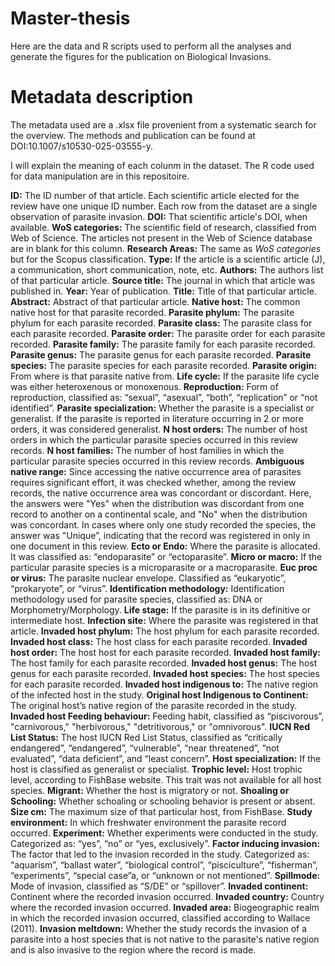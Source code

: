 # Master-thesis
Here are the data and R scripts used to perform all the analyses and generate the figures for the publication on Biological Invasions.

# Metadata description
The metadata used are a .xlsx file provenient from a systematic search for the overview. The methods and publication can be found at DOI:10.1007/s10530-025-03555-y.

I will explain the meaning of each colunm in the dataset. The R code used for data manipulation are in this repositoire.

**ID:** The ID number of that article. Each scientific article elected for the review have one unique ID number. Each row from the dataset are a single observation of parasite invasion.
**DOI:** That scientific article's DOI, when available.
**WoS categories:** The scientific field of research, classified from Web of Science. The articles not present in the Web of Science database are in blank for this column.
**Research Areas:** The same as *WoS categories* but for the Scopus classification.
**Type:** If the article is a scientific article (J), a communication, short communication, note, etc.
**Authors:** The authors list of that particular article.
**Source title:** The journal in which that article was published in.
**Year:** Year of publication.
**Title:** Title of that particular article.
**Abstract:** Abstract of that particular article.
**Native host:** The common native host for that parasite recorded.
**Parasite phylum:** The parasite phylum for each parasite recorded.
**Parasite class:** The parasite class for each parasite recorded.
**Parasite order:** The parasite order for each parasite recorded.
**Parasite family:** The parasite family for each parasite recorded.
**Parasite genus:** The parasite genus for each parasite recorded.
**Parasite species:** The parasite species for each parasite recorded.
**Parasite origin:** From where is that parasite native from.
**Life cycle:** If the parasite life cycle was either heteroxenous or monoxenous.
**Reproduction:** Form of reproduction, classified as: “sexual”, “asexual”, “both”, “replication” or “not identified”.
**Parasite specialization:** Whether the parasite is a specialist or generalist. If the parasite is reported in literature occurring in 2 or more orders, it was considered generalist.
**N host orders:** The number of host orders in which the particular parasite species occurred in this review records.
**N host families:** The number of host families in which the particular parasite species occurred in this review records.
**Ambiguous native range:** Since accessing the native occurrence area of parasites requires significant effort, it was checked whether, among the review records, the native occurrence area was concordant or discordant. Here, the answers were "Yes" when the distribution was discordant from one record to another on a continental scale, and "No" when the distribution was concordant. In cases where only one study recorded the species, the answer was "Unique”, indicating that the record was registered in only in one document in this review.
**Ecto or Endo:** Where the parasite is allocated. It was classified as: “endoparasite” or “ectoparasite”.
**Micro or macro:** If the particular parasite species is a microparasite or a macroparasite.
**Euc proc or virus:** The parasite nuclear envelope. Classified as “eukaryotic”, “prokaryote”, or “virus”.
**Identification methodology:** Identification methodology used for parasite species, classified as: DNA or Morphometry/Morphology.
**Life stage:** If the parasite is in its definitive or intermediate host.
**Infection site:** Where the parasite was registered in that article.
**Invaded host phylum:** The host phylum for each parasite recorded.
**Invaded host class:** The host class for each parasite recorded.
**Invaded host order:** The host host for each parasite recorded.
**Invaded host family:** The host family for each parasite recorded.
**Invaded host genus:** The host genus for each parasite recorded.
**Invaded host species:** The host species for each parasite recorded.
**Invaded host indigenous to:** The native region of the infected host in the study.
**Original host Indigenous to Continent:** The original host’s native region of the parasite recorded in the study.
**Invaded host Feeding behaviour:** Feeding habit, classified as “piscivorous”, "carnivorous," "herbivorous," "detritivorous," or "omnivorous".
**IUCN Red List Status:** The host IUCN Red List Status, classified as “critically endangered”, “endangered”, “vulnerable”, “near threatened”, “not evaluated”, “data deficient”, and “least concern”.
**Host specialization:** If the host is classified as generalist or specialist.
**Trophic level:** Host trophic level, according to FishBase website. This trait was not available for all host species.
**Migrant:** Whether the host is migratory or not.
**Shoaling or Schooling:** Whether schoaling or schooling behavior is present or absent.
**Size cm:** The maximum size of that particular host, from FishBase.
**Study environment:** In which freshwater environment the parasite record occurred.
**Experiment:** Whether experiments were conducted in the study. Categorized as: “yes”, “no” or “yes, exclusively”.
**Factor inducing invasion:** The factor that led to the invasion recorded in the study. Categorized as: “aquarism”, “ballast water”, “biological control”, “pisciculture”, “fisherman”, “experiments”, “special case”a, or “unknown or not mentioned”.
**Spillmode:** Mode of invasion, classified as “S/DE” or “spillover”.
**Invaded continent:** Continent where the recorded invasion occurred.
**Invaded country:** Country where the recorded invasion occurred.
**Invaded area:** Biogeographic realm in which the recorded invasion occurred, classified according to Wallace (2011).
**Invasion meltdown:** Whether the study records the invasion of a parasite into a host species that is not native to the parasite's native region and is also invasive to the region where the record is made.
